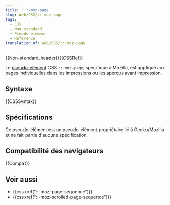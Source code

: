 ```yaml
---
title: '::-moz-page'
slug: Web/CSS/::-moz-page
tags:
  - CSS
  - Non-standard
  - Pseudo-element
  - Reference
translation_of: Web/CSS/::-moz-page
---
```


{{Non-standard_header}}{{CSSRef}}

Le [pseudo-élément](/fr/docs/Web/CSS/Pseudo-éléments) CSS `::-moz-page`, spécifique à Mozilla, est appliqué aux pages individuelles dans les impressions ou les aperçus avant impression.

## Syntaxe

{{CSSSyntax}}

## Spécifications

Ce pseudo-élément est un pseudo-élément propriétaire lié à Gecko/Mozilla et ne fait partie d'aucune spécification.

## Compatibilité des navigateurs

{{Compat}}

## Voir aussi

- {{cssxref("::-moz-page-sequence")}}
- {{cssxref("::-moz-scrolled-page-sequence")}}

